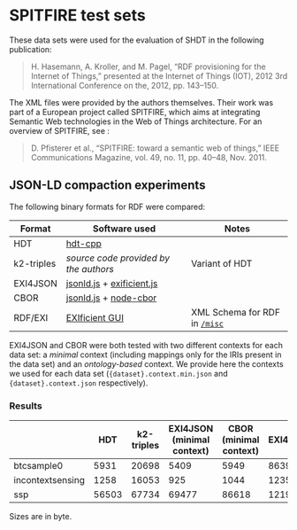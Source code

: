 # SPITFIRE test sets

These data sets were used for the evaluation of SHDT in the following publication:

> H. Hasemann, A. Kroller, and M. Pagel, “RDF provisioning for the Internet of Things,”
> presented at the Internet of Things (IOT), 2012 3rd International Conference on the,
> 2012, pp. 143–150.

The XML files were provided by the authors themselves. Their work was part of a
European project called SPITFIRE, which aims at integrating Semantic Web technologies
in the Web of Things architecture. For an overview of SPITFIRE, see :

> D. Pfisterer et al., “SPITFIRE: toward a semantic web of things,” IEEE Communications
> Magazine, vol. 49, no. 11, pp. 40–48, Nov. 2011.

## JSON-LD compaction experiments

The following binary formats for RDF were compared:

| Format | Software used | Notes |
| --- | --- | --- |
| HDT | [hdt-cpp](https://github.com/rdfhdt/hdt-cpp) |  |
| k2-triples | _source code provided by the authors_ | Variant of HDT |
| EXI4JSON | [jsonld.js](https://github.com/digitalbazaar/jsonld.js) + [exificient.js](https://github.com/EXIficient/exificient.js) |  |
| CBOR | [jsonld.js](https://github.com/digitalbazaar/jsonld.js) + [node-cbor](https://github.com/hildjj/node-cbor) |  |
| RDF/EXI | [EXIficient GUI](https://github.com/EXIficient/exificient-gui) | XML Schema for RDF in [`/misc`](../misc) |

EXI4JSON and CBOR were both tested with two different contexts for each data set: a
_minimal_ context (including mappings only for the IRIs present in the data set) and
an _ontology-based_ context. We provide here the contexts we used for each data set
(`{dataset}.context.min.json` and `{dataset}.context.json` respectively).

### Results

|     | HDT | k2-triples | EXI4JSON (minimal context) | CBOR (minimal context) | EXI4JSON | CBOR | RDF/EXI |
| --- | ------------- | --------- | --------------------- | -------------- | ---------- | ---------------------- | ------------------ |
| btcsample0 | 5931 | 20698 | 5409 | 5949 | 8639 | 9711 | 12560 |
| incontextsensing | 1258 | 16053 | 925 | 1044 | 1235 | 1561 | 2390 |
| ssp | 56503 | 67734 | 69477 | 86618 | 121991 | 249702 | 133844 |

Sizes are in byte.
